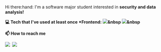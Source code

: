 <p>Hi there:hand: I'm a software major student interested in <b>security and data analysis!<b></p>

:computer: <b>Tech<b> that I've used at least once
*Frontend: <img src="https://img.shields.io/badge/HTML5-E34F26?style=flat-square&logo=HTML5&logoColor=white"/>&nbsp
  <img src="https://img.shields.io/badge/CSS3-1572B6?style=flat-square&logo=CSS3&logoColor=white"/>&nbsp


  
📫 How to reach me 
<div>
<a href="https://www.instagram.com/leej_jun/"><img src="https://img.shields.io/badge/Instagram-E4405F?style=flat-square&logo=Instagram&logoColor=white&link="https://www.instagram.com/leej_jun/"/></a>&nbsp
<img src="https://img.shields.io/badge/sjaqjnjs@g.skku.edu -EA4335?style=flat-square&logo=Gmail&logoColor=white"/>&nbsp
</div>


<!--
**LeeJaeJun-A/LeeJaeJun-A** is a ✨ _special_ ✨ repository because its `README.md` (this file) appears on your GitHub profile.

Here are some ideas to get you started:

- 🔭 I’m currently working on ...
- 🌱 I’m currently learning ...
- 👯 I’m looking to collaborate on ...
- 🤔 I’m looking for help with ...
- 💬 Ask me about ...
- 📫 How to reach me: ...
- 😄 Pronouns: ...
- ⚡ Fun fact: ...
-->

